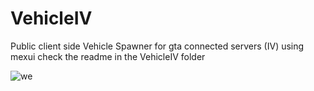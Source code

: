 # VehicleIV
Public client side Vehicle Spawner for gta connected servers (IV) using mexui check the readme in the VehicleIV folder


![we](https://github.com/user-attachments/assets/6d950782-d94a-4129-b8ca-90abb7af3e85)
